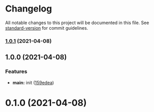 # Changelog

All notable changes to this project will be documented in this file. See [standard-version](https://github.com/conventional-changelog/standard-version) for commit guidelines.

### [1.0.1](https://github.com/lamovv/clean-before-html-webpack-plugin/compare/v1.0.0...v1.0.1) (2021-04-08)

## 1.0.0 (2021-04-08)


### Features

* **main:** init ([159edea](https://github.com/lamovv/clean-before-html-webpack-plugin/commit/159edeae1bc0828efc8908c92783482b08233db0))

# 0.1.0 (2021-04-08)
